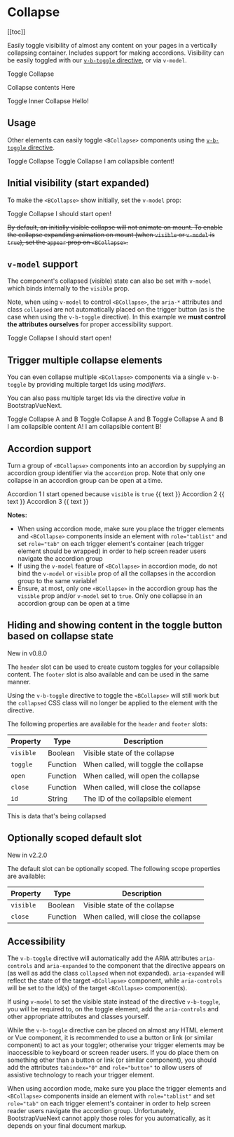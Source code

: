 # Collapse

<ClientOnly>
  <Teleport to=".bd-toc">

[[toc]]

  </Teleport>
</ClientOnly>

<div class="lead mb-5">

Easily toggle visibility of almost any content on your pages in a vertically collapsing container.
Includes support for making accordions. Visibility can be easily toggled with our
[`v-b-toggle` directive](/docs/directives/toggle), or via `v-model`.

</div>

<HighlightCard>
  <BButton v-b-toggle.collapse-1 variant="primary">Toggle Collapse</BButton>
  <BCollapse id="collapse-1">
    <BCard class="mt-4">
      <p class="card-text">Collapse contents Here</p>
      <BButton v-b-toggle.collapse-1-inner size="sm">Toggle Inner Collapse</BButton>
      <BCollapse id="collapse-1-inner">
        <BCard class="mt-4">Hello!</BCard>
      </BCollapse>
    </BCard>
  </BCollapse>
  <template #html>

```vue-html
<BButton v-b-toggle.collapse-1 variant="primary">Toggle Collapse</BButton>

<BCollapse id="collapse-1">
  <BCard>
    <p class="card-text">Collapse contents Here</p>
    <BButton v-b-toggle.collapse-1-inner size="sm">Toggle Inner Collapse</BButton>
    <BCollapse id="collapse-1-inner" class="mt-2">
      <BCard>Hello!</BCard>
    </BCollapse>
  </BCard>
</BCollapse>
```

  </template>
</HighlightCard>

## Usage

Other elements can easily toggle `<BCollapse>` components using the
[`v-b-toggle` directive](/docs/directives/toggle).

<HighlightCard>
  <!-- Using modifiers -->
  <BButton v-b-toggle.collapse-2 class="m-1">Toggle Collapse</BButton>
  <!-- Using value -->
  <BButton v-b-toggle="'collapse-2'" class="m-1">Toggle Collapse</BButton>
  <!-- Element to collapse -->
  <BCollapse id="collapse-2">
    <BCard class="mt-4">I am collapsible content!</BCard>
  </BCollapse>
  <template #html>

```vue-html
  <!-- Using modifiers -->
  <BButton v-b-toggle.collapse-2 class="m-1">Toggle Collapse</BButton>

  <!-- Using value -->
  <BButton v-b-toggle="'collapse-2'" class="m-1">Toggle Collapse</BButton>

  <!-- Element to collapse -->
  <BCollapse id="collapse-2">
    <BCard>I am collapsible content!</BCard>
  </BCollapse>
```

  </template>
</HighlightCard>

## Initial visibility (start expanded)

To make the `<BCollapse>` show initially, set the `v-model` prop:

<HighlightCard>
  <BButton v-b-toggle.collapse-3 class="m-1">Toggle Collapse</BButton>
  <BCollapse visible id="collapse-3">
    <BCard class="mt-4">I should start open!</BCard>
  </BCollapse>
  <template #html>

```vue-html
<BButton v-b-toggle.collapse-3 class="m-1">Toggle Collapse</BButton>

<BCollapse visible id="collapse-3">
  <BCard>I should start open!</BCard>
</BCollapse>
```

  </template>
</HighlightCard>

~~By default, an initially visible collapse will not animate on mount. To enable the collapse
expanding animation on mount (when `visible` or `v-model` is `true`), set the `appear` prop on
`<BCollapse>`.~~

## `v-model` support

The component's collapsed (visible) state can also be set with `v-model` which binds internally to
the `visible` prop.

Note, when using `v-model` to control `<BCollapse>`, the `aria-*` attributes and class `collapsed`
are not automatically placed on the trigger button (as is the case when using the `v-b-toggle`
directive). In this example we **must control the attributes ourselves** for proper accessibility
support.

<HighlightCard>
  <BButton
    :class="visible ? null : 'collapsed'"
    :aria-expanded="visible ? 'true' : 'false'"
    aria-controls="collapse-4"
    @click="visible = !visible"
  >
    Toggle Collapse
  </BButton>
  <BCollapse id="collapse-4" v-model="visible">
    <BCard class="mt-4">I should start open!</BCard>
  </BCollapse>
  <template #html>

```vue
<template>
  <BCard>
    <BButton
      :class="visible ? null : 'collapsed'"
      :aria-expanded="visible ? 'true' : 'false'"
      aria-controls="collapse-4"
      @click="visible = !visible"
    >
      Toggle Collapse
    </BButton>
    <BCollapse id="collapse-4" v-model="visible" class="mt-2">
      <BCard>I should start open!</BCard>
    </BCollapse>
  </BCard>
</template>

<script setup lang="ts">
const visible = ref(true)
</script>
```

  </template>
</HighlightCard>

## Trigger multiple collapse elements

You can even collapse multiple `<BCollapse>` components via a single `v-b-toggle` by providing
multiple target Ids using _modifiers_.

You can also pass multiple target Ids via the directive _value_ in BootstrapVueNext.

<HighlightCard>
  <div class="d-flex gap-2">
    <!-- Via multiple directive modifiers -->
    <BButton v-b-toggle.collapse-a.collapse-b>Toggle Collapse A and B</BButton>
    <!-- Via space separated string of Ids passed to directive value -->
    <BButton v-b-toggle="'collapse-a collapse-b'">Toggle Collapse A and B</BButton>
    <!-- Via array of string Ids passed to directive value -->
    <BButton v-b-toggle="['collapse-a', 'collapse-b']">Toggle Collapse A and B</BButton>
  </div>
  <!-- Elements to collapse -->
  <BCollapse id="collapse-a">
      <BCard class="mt-4">I am collapsible content A!</BCard>
  </BCollapse>
  <BCollapse id="collapse-b">
      <BCard class="mt-4">I am collapsible content B!</BCard>
  </BCollapse>
  <template #html>

```vue-html
  <!-- Via multiple directive modifiers -->
  <BButton v-b-toggle.collapse-a.collapse-b>Toggle Collapse A and B</BButton>

  <!-- Via space separated string of Ids passed to directive value -->
  <BButton v-b-toggle="'collapse-a collapse-b'">Toggle Collapse A and B</BButton>

  <!-- Via array of string Ids passed to directive value -->
  <BButton v-b-toggle="['collapse-a', 'collapse-b']">Toggle Collapse A and B</BButton>

  <!-- Elements to collapse -->
  <BCollapse id="collapse-a">
    <BCard>I am collapsible content A!</BCard>
  </BCollapse>

  <BCollapse id="collapse-b">
    <BCard>I am collapsible content B!</BCard>
  </BCollapse>
```

  </template>
</HighlightCard>

## Accordion support

Turn a group of `<BCollapse>` components into an accordion by supplying an accordion group
identifier via the `accordion` prop. Note that only one collapse in an accordion group can be open
at a time.

<HighlightCard>
  <div id="my-accordion" class="accordion" role="tablist">
    <BCard no-body class="mb-1">
      <BCardHeader header-tag="header" class="p-1 d-grid gap-2" role="tab">
        <BButton v-b-toggle.accordion-1 variant="info">Accordion 1</BButton>
      </BCardHeader>
      <BCollapse id="accordion-1" visible accordion="my-accordion" role="tabpanel">
        <BCardBody>
          <BCardText>I start opened because <code>visible</code> is <code>true</code></BCardText>
          <BCardText>{{ text }}</BCardText>
        </BCardBody>
      </BCollapse>
    </BCard>
    <BCard no-body class="mb-1">
      <BCardHeader header-tag="header" class="p-1  d-grid gap-2" role="tab">
        <BButton v-b-toggle.accordion-2 variant="info">Accordion 2</BButton>
      </BCardHeader>
      <BCollapse id="accordion-2" accordion="my-accordion" role="tabpanel">
        <BCardBody>
          <BCardText>{{ text }}</BCardText>
        </BCardBody>
      </BCollapse>
    </BCard>
    <BCard no-body class="mb-1">
      <BCardHeader header-tag="header" class="p-1 d-grid gap-2" role="tab">
        <BButton v-b-toggle.accordion-3 variant="info">Accordion 3</BButton>
      </BCardHeader>
      <BCollapse id="accordion-3" accordion="my-accordion" role="tabpanel">
        <BCardBody>
          <BCardText>{{ text }}</BCardText>
        </BCardBody>
      </BCollapse>
    </BCard>
  </div>
  <template #html>

```vue
<template>
  <BCard>
    <div id="my-accordion" class="accordion" role="tablist">
      <BCard no-body class="mb-1">
        <BCardHeader header-tag="header" class="p-1 d-grid gap-2" role="tab">
          <BButton v-b-toggle.accordion-1 variant="info">Accordion 1</BButton>
        </BCardHeader>
        <BCollapse id="accordion-1" visible accordion="my-accordion" role="tabpanel">
          <BCardBody>
            <BCardText>I start opened because <code>visible</code> is <code>true</code></BCardText>
            <BCardText>{{ text }}</BCardText>
          </BCardBody>
        </BCollapse>
      </BCard>

      <BCard no-body class="mb-1">
        <BCardHeader header-tag="header" class="p-1  d-grid gap-2" role="tab">
          <BButton v-b-toggle.accordion-2 variant="info">Accordion 2</BButton>
        </BCardHeader>
        <BCollapse id="accordion-2" accordion="my-accordion" role="tabpanel">
          <BCardBody>
            <BCardText>{{ text }}</BCardText>
          </BCardBody>
        </BCollapse>
      </BCard>

      <BCard no-body class="mb-1">
        <BCardHeader header-tag="header" class="p-1 d-grid gap-2" role="tab">
          <BButton v-b-toggle.accordion-3 variant="info">Accordion 3</BButton>
        </BCardHeader>
        <BCollapse id="accordion-3" accordion="my-accordion" role="tabpanel">
          <BCardBody>
            <BCardText>{{ text }}</BCardText>
          </BCardBody>
        </BCollapse>
      </BCard>
    </div>
  </BCard>
</template>

<script setup lang="ts">
const text = `
  Anim pariatur cliche reprehenderit, enim eiusmod high life accusamus terry
  richardson ad squid. 3 wolf moon officia aute, non cupidatat skateboard dolor
  brunch. Food truck quinoa nesciunt laborum eiusmod. Brunch 3 wolf moon
  tempor, sunt aliqua put a bird on it squid single-origin coffee nulla
  assumenda shoreditch et. Nihil anim keffiyeh helvetica, craft beer labore
  wes anderson cred nesciunt sapiente ea proident. Ad vegan excepteur butcher
  vice lomo. Leggings occaecat craft beer farm-to-table, raw denim aesthetic
  synth nesciunt you probably haven't heard of them accusamus labore VHS.
`
</script>
```

  </template>
</HighlightCard>

**Notes:**

- When using accordion mode, make sure you place the trigger elements and `<BCollapse>` components
  inside an element with `role="tablist"` and set `role="tab"` on each trigger element's container
  (each trigger element should be wrapped) in order to help screen reader users navigate the
  accordion group
- If using the `v-model` feature of `<BCollapse>` in accordion mode, do not bind the `v-model` or
  `visible` prop of all the collapses in the accordion group to the same variable!
- Ensure, at most, only one `<BCollapse>` in the accordion group has the `visible` prop and/or
  `v-model` set to `true`. Only one collapse in an accordion group can be open at a time

## Hiding and showing content in the toggle button based on collapse state

<span class="badge bg-info small">New in v0.8.0</span>

The `header` slot can be used to create custom toggles for your collapsible content. The `footer` slot is also available and can be used in the same manner.

Using the `v-b-toggle` directive to toggle the `<BCollapse>` will still work but the `collapsed` CSS class will no longer be applied to the element with the directive.

The following properties are available for the `header` and `footer` slots:

| Property  | Type     | Description                           |
| --------- | -------- | ------------------------------------- |
| `visible` | Boolean  | Visible state of the collapse         |
| `toggle`  | Function | When called, will toggle the collapse |
| `open`    | Function | When called, will open the collapse   |
| `close`   | Function | When called, will close the collapse  |
| `id`      | String   | The ID of the collapsible element     |

<HighlightCard>
  <BCollapse id="my-collapse">
    <template #header="{visible, toggle, id}">
      <BButton variant="primary" :aria-expanded="visible" :aria-controls="id" @click="toggle">
          <span>{{ visible ? 'Close' : 'Open' }}</span> My Collapse
      </BButton>
    </template>
    <!-- Content here -->
    <div class="mt-2">This is data that's being collapsed</div>
  </BCollapse>
  <template #html>

```vue-html
<BCollapse id="my-collapse">
  <template #header="{visible, toggle, id}">
    <BButton variant="primary" :aria-expanded="visible" :aria-controls="id" @click="toggle">
      <span>{{ visible ? 'Close' : 'Open' }}</span> My Collapse
    </BButton>
  </template>
  <!-- Content here -->
  <div class="mt-2">This is data that's being collapsed</div>
</BCollapse>
```

  </template>
</HighlightCard>

## Optionally scoped default slot

<span class="badge badge-info small">New in v2.2.0</span>

The default slot can be optionally scoped. The following scope properties are available:

| Property  | Type     | Description                          |
| --------- | -------- | ------------------------------------ |
| `visible` | Boolean  | Visible state of the collapse        |
| `close`   | Function | When called, will close the collapse |

## Accessibility

The `v-b-toggle` directive will automatically add the ARIA attributes `aria-controls` and
`aria-expanded` to the component that the directive appears on (as well as add the class `collapsed`
when not expanded). `aria-expanded` will reflect the state of the target `<BCollapse>` component,
while `aria-controls` will be set to the Id(s) of the target `<BCollapse>` component(s).

If using `v-model` to set the visible state instead of the directive `v-b-toggle`, you will be
required to, on the toggle element, add the `aria-controls` and other appropriate attributes and
classes yourself.

While the `v-b-toggle` directive can be placed on almost any HTML element or Vue component, it is
recommended to use a button or link (or similar component) to act as your toggler; otherwise your
trigger elements may be inaccessible to keyboard or screen reader users. If you do place them on
something other than a button or link (or similar component), you should add the attributes
`tabindex="0"` and `role="button"` to allow users of assistive technology to reach your trigger
element.

When using accordion mode, make sure you place the trigger elements and `<BCollapse>` components
inside an element with `role="tablist"` and set `role="tab"` on each trigger element's container in
order to help screen reader users navigate the accordion group. Unfortunately, BootstrapVueNext cannot
apply those roles for you automatically, as it depends on your final document markup.

<ComponentReference :data="data" />

<script setup lang="ts">
import {data} from '../../data/components/collapse.data'
import ComponentReference from '../../components/ComponentReference.vue'
import HighlightCard from '../../components/HighlightCard.vue'
import {
  BCard,
  BCardText,
  BCardBody,
  BCardHeader,
  BCollapse,
  BButton,
  vBToggle,
} from 'bootstrap-vue-next'
import {ref, computed} from 'vue'

const visible = ref(true);

const text = "Anim pariatur cliche reprehenderit, enim eiusmod high life accusamus terry richardson ad squid. 3 wolf moon officia aute, non cupidatat skateboard dolor brunch. Food truck quinoa nesciunt laborum eiusmod. Brunch 3 wolf moon tempor, sunt aliqua put a bird on it squid single-origin coffee nulla assumenda shoreditch et. Nihil anim keffiyeh helvetica, craft beer labore wes anderson cred nesciunt sapiente ea proident. Ad vegan excepteur butcher vice lomo. Leggings occaecat craft beer farm-to-table, raw denim aesthetic synth nesciunt you probably haven't heard of them accusamus labore VHS."
</script>

<style>
.collapsed > .when-open {
  display: none;
}
button:not(.collapsed) > .when-closed {
  display: none;
}
</style>
